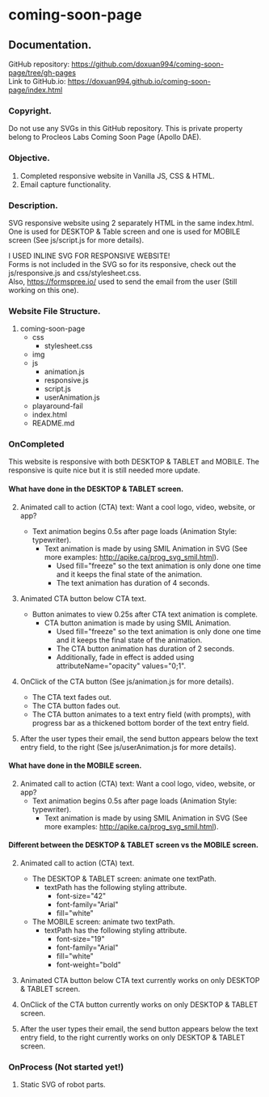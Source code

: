 # coming-soon-page
## Documentation.
GitHub repository: https://github.com/doxuan994/coming-soon-page/tree/gh-pages  
Link to GitHub.io: https://doxuan994.github.io/coming-soon-page/index.html


### Copyright.
Do not use any SVGs in this GitHub repository.
This is private property belong to Procleos Labs Coming Soon Page (Apollo DAE).



### Objective.
1. Completed responsive website in Vanilla JS, CSS & HTML.
2. Email capture functionality.



### Description.
SVG responsive website using 2 separately HTML in the same index.html.  
One is used for DESKTOP & Table screen and one is used for MOBILE screen (See js/script.js for more details).


I USED INLINE SVG FOR RESPONSIVE WEBSITE!  
Forms is not included in the SVG so for its responsive, check out the js/responsive.js and css/stylesheet.css.  
Also, https://formspree.io/ used to send the email from the user (Still working on this one).



### Website File Structure.
1. coming-soon-page
    - css
        - stylesheet.css
    - img
    - js
        - animation.js
        - responsive.js
        - script.js
        - userAnimation.js
    - playaround-fail
    - index.html
    - README.md



### OnCompleted

This website is responsive with both DESKTOP & TABLET and MOBILE.
The responsive is quite nice but it is still needed more update.


#### What have done in the DESKTOP & TABLET screen.

2. Animated call to action (CTA) text: Want a cool logo, video, website, or app?
    - Text animation begins 0.5s after page loads (Animation Style: typewriter).
        - Text animation is made by using SMIL Animation in SVG (See more examples: http://apike.ca/prog_svg_smil.html).
            - Used fill="freeze" so the text animation is only done one time and it keeps the final state of the animation.
            - The text animation has duration of 4 seconds.

3. Animated CTA button below CTA text.
    - Button animates to view 0.25s after CTA text animation is complete.
        - CTA button animation is made by using SMIL Animation.
            - Used fill="freeze" so the text animation is only done one time and it keeps the final state of the animation.
            - The CTA button animation has duration of 2 seconds.
            - Additionally, fade in effect is added using attributeName="opacity" values="0;1".

4. OnClick of the CTA button (See js/animation.js for more details).
    - The CTA text fades out.
    - The CTA button fades out.
    - The CTA button animates to a text entry field (with prompts), with progress bar as a thickened bottom border of the text entry field.

5. After the user types their email, the send button appears below the text entry field, to the right (See js/userAnimation.js for more details).



#### What have done in the MOBILE screen.

2. Animated call to action (CTA) text: Want a cool logo, video, website, or app?
    - Text animation begins 0.5s after page loads (Animation Style: typewriter).
        - Text animation is made by using SMIL Animation in SVG (See more examples: http://apike.ca/prog_svg_smil.html).


#### Different between the DESKTOP & TABLET screen vs the MOBILE screen.
2. Animated call to action (CTA) text.
    - The DESKTOP & TABLET screen: animate one textPath.
        - textPath has the following styling attribute.
            - font-size="42"
            - font-family="Arial"
            - fill="white"
    - The MOBILE screen: animate two textPath.
        - textPath has the following styling attribute.
            - font-size="19"
            - font-family="Arial"
            - fill="white"
            - font-weight="bold"

3. Animated CTA button below CTA text currently works on only DESKTOP & TABLET screen.
4. OnClick of the CTA button currently works on only DESKTOP & TABLET screen.
5. After the user types their email, the send button appears below the text entry field, to the right currently works on only DESKTOP & TABLET screen.





### OnProcess (Not started yet!)
1. Static SVG of robot parts.
